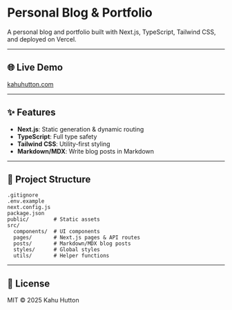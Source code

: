 # Personal Blog & Portfolio

A personal blog and portfolio built with Next.js, TypeScript, Tailwind CSS, and deployed on Vercel.

---

## 🌐 Live Demo

[kahuhutton.com](https://kahuhutton.com)

---

## ✨ Features

- **Next.js**: Static generation & dynamic routing
- **TypeScript**: Full type safety
- **Tailwind CSS**: Utility-first styling
- **Markdown/MDX**: Write blog posts in Markdown

---

## 📁 Project Structure

```
.gitignore
.env.example
next.config.js
package.json
public/        # Static assets
src/
  components/  # UI components
  pages/       # Next.js pages & API routes
  posts/       # Markdown/MDX blog posts
  styles/      # Global styles
  utils/       # Helper functions
```

---

## 📝 License

MIT © 2025 Kahu Hutton

